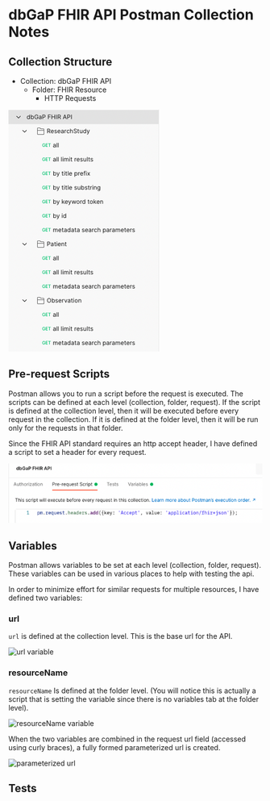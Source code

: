 # dbGaP FHIR API Postman Collection Notes
## Collection Structure
* Collection: dbGaP FHIR API
    * Folder: FHIR Resource
        * HTTP Requests

![Postman Collection Folder Structure](img/postman/postman_collection_folder_structure.png "Postman Collection Folder Structure")



## Pre-request Scripts
Postman allows you to run a script before the request is executed. The 
scripts can be defined at each level (collection, folder, request). If the 
script is defined at the collection level, then it will be executed before every request in the collection. If 
it is defined at the folder level, then it will be run only for the requests 
in that folder.  

Since the FHIR API standard requires an http accept header, I have defined a 
script to set a header for every request.

![Accept Header pre-request script](img/postman/accept_header.png)




## Variables
Postman allows variables to be set at each level (collection, folder,
request). These variables can be used in various places to help with testing
the api.

In order to minimize effort for similar requests for multiple resources, I
have defined two variables:  

### url
```url``` is defined at the collection level. This is the base url for the API.

![url variable](img/postman/url_variable.png)

### resourceName
```resourceName``` Is defined at the folder level. (You will notice this is 
actually a script that is setting the variable since there is no variables 
tab at the folder level).

![resourceName variable](img/postman/resourceName_Variable.png)  

When the two variables are combined in the request url field (accessed using 
curly braces), a fully formed parameterized url is created.

![parameterized url](img/postman/parameterized_url.png)

## Tests

